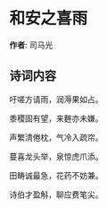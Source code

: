 # 和安之喜雨

**作者**: 司马光

## 诗词内容

吁嗟方请雨，润溽果如占。

黍稷固有望，来麰亦未嫌。

声繁清倦枕，气冷入疏帘。

蔓喜龙头举，泉惊虎爪添。

田畴诚最急，花药不妨兼。

诗伯才盈斛，聊应费笔尖。

